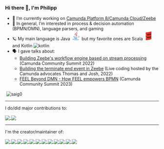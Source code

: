 ### Hi there 👋, I'm Philipp

<!--
**saig0/saig0** is a ✨ _special_ ✨ repository because its `README.md` (this file) appears on your GitHub profile.

Here are some ideas to get you started:

- 🔭 I’m currently working on ...
- 🌱 I’m currently learning ...
- 👯 I’m looking to collaborate on ...
- 🤔 I’m looking for help with ...
- 💬 Ask me about ...
- 📫 How to reach me: ...
- 😄 Pronouns: ...
- ⚡ Fun fact: ...
-->

- 🔭 I’m currently working on [Camunda Platform 8/Camunda Cloud/Zeebe](https://github.com/camunda/zeebe) 
- 🚀 In general, I’m interested in process & decision automation (BPMN/DMN), language parsers, and gaming
- 🪐 My main language is Java <img src="https://raw.githubusercontent.com/devicons/devicon/master/icons/java/java-original.svg" alt="java" width="30" height="30"/> but my favorite ones are Scala <img src="https://raw.githubusercontent.com/devicons/devicon/master/icons/scala/scala-original.svg" alt="scala" width="30" height="30"/> and Kotlin <img src="https://www.vectorlogo.zone/logos/kotlinlang/kotlinlang-icon.svg" alt="kotlin" width="30" height="30"/> 
- 🗣 I gave talks about:
  - [Building Zeebe's workflow engine based on stream processing](https://page.camunda.com/ccs2022-usingzeebeasprocessengine) (Camunda Community Summit 2022) 
  - [Building the terminate end event in Zeebe](https://www.twitch.tv/videos/1584245006) (Live coding hosted by the Camunda advocates Thomas and Josh, 2022)
  - [FEEL Beyond DMN - How FEEL empowers BPMN](https://page.camunda.com/camunda-community-summit-2023-feel-beyond-dmn) (Camunda Community Summit 2023)

<p>&nbsp;<img align="center" src="https://github-readme-stats.vercel.app/api?username=saig0&show_icons=true&locale=en" alt="saig0" /></p>

---

I do/did major contributions to:

<a href="https://github.com/camunda/camunda-bpm-platform">
  <img align="center" src="https://github-readme-stats.vercel.app/api/pin/?username=camunda&repo=camunda-bpm-platform" />
</a>

<a href="https://github.com/camunda-cloud/zeebe">
  <img align="center" src="https://github-readme-stats.vercel.app/api/pin/?username=camunda-cloud&repo=zeebe" />
</a>

---

I'm the creator/maintainer of:

<a href="https://github.com/camunda/feel-scala">
  <img align="center" src="https://github-readme-stats.vercel.app/api/pin/?username=camunda&repo=feel-scala" />
</a>

<a href="https://github.com/camunda-community-hub/dmn-scala">
  <img align="center" src="https://github-readme-stats.vercel.app/api/pin/?username=camunda-community-hub&repo=dmn-scala" />
</a>

<a href="https://github.com/camunda-community-hub/zeebe-simple-monitor">
  <img align="center" src="https://github-readme-stats.vercel.app/api/pin/?username=camunda-community-hub&repo=zeebe-simple-monitor" />
</a>

<a href="https://github.com/camunda-community-hub/zeeqs">
  <img align="center" src="https://github-readme-stats.vercel.app/api/pin/?username=camunda-community-hub&repo=zeeqs" />
</a>

<a href="https://github.com/camunda-community-hub/zeebe-simple-tasklist">
  <img align="center" src="https://github-readme-stats.vercel.app/api/pin/?username=camunda-community-hub&repo=zeebe-simple-tasklist" />
</a>

<a href="https://github.com/camunda-community-hub/zeebe-hazelcast-exporter">
  <img align="center" src="https://github-readme-stats.vercel.app/api/pin/?username=camunda-community-hub&repo=zeebe-hazelcast-exporter" />
</a>

<a href="https://github.com/camunda-community-hub/bpmn-spec">
  <img align="center" src="https://github-readme-stats.vercel.app/api/pin/?username=camunda-community-hub&repo=bpmn-spec" />
</a>

<a href="https://github.com/camunda-community-hub/zeebe-http-worker">
  <img align="center" src="https://github-readme-stats.vercel.app/api/pin/?username=camunda-community-hub&repo=zeebe-http-worker" />
</a>

<a href="https://github.com/camunda-community-hub/zeebe-script-worker">
  <img align="center" src="https://github-readme-stats.vercel.app/api/pin/?username=camunda-community-hub&repo=zeebe-script-worker" />
</a>

<a href="https://github.com/camunda-community-hub/zeebe-dmn-worker">
  <img align="center" src="https://github-readme-stats.vercel.app/api/pin/?username=camunda-community-hub&repo=zeebe-dmn-worker" />
</a>

<a href="https://github.com/camunda-community-hub/eze">
  <img align="center" src="https://github-readme-stats.vercel.app/api/pin/?username=camunda-community-hub&repo=eze" />
</a>

<a href="https://github.com/camunda-community-hub/zeebe-play">
  <img align="center" src="https://github-readme-stats.vercel.app/api/pin/?username=camunda-community-hub&repo=zeebe-play" />
</a>

